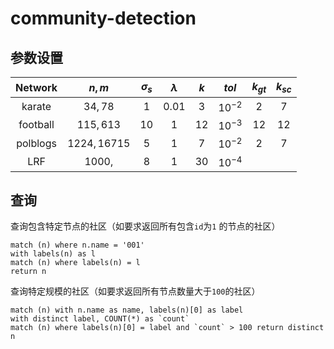 # community-detection

## 参数设置
| Network | $n,m$ | $\sigma_s$ | $\lambda$ | $k$ | $tol$ | $k_{gt}$ | $k_{sc}$ |
|:---:|:---:|:---:|:---:|:---:|:---:|:---:|:---:|
| karate | $34,78$ | $1$ | $0.01$ | $3$ | $10^{-2}$ | $2$ | $7$ |
| football | $115,613$ | $10$ | $1$ | $12$ | $10^{-3}$ | $12$ | $12$ |
| polblogs | $1224,16715$ | $5$ | $1$ | $7$ | $10^{-2}$ | $2$ | $7$ |
| LRF | $1000,$ | $8$ | $1$ | $30$ | $10^{-4}$ |  | |

## 查询

查询包含特定节点的社区（如要求返回所有包含`id`为`1` 的节点的社区）

    match (n) where n.name = '001'
    with labels(n) as l
    match (n) where labels(n) = l
    return n

查询特定规模的社区（如要求返回所有节点数量⼤于`100`的社区）

    match (n) with n.name as name, labels(n)[0] as label
    with distinct label, COUNT(*) as `count` 
    match (n) where labels(n)[0] = label and `count` > 100 return distinct n